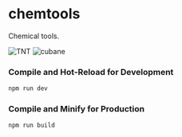 # chemtools
Chemical tools.

![TNT](https://github.com/LMCuber/ChemTools/tree/main/previews/TNT.png)
![cubane](https://github.com/LMCuber/ChemTools/tree/main/previews/cubane.png)

### Compile and Hot-Reload for Development

```sh
npm run dev
```

### Compile and Minify for Production

```sh
npm run build
```
